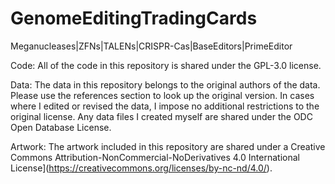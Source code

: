 # GenomeEditingTradingCards
Meganucleases|ZFNs|TALENs|CRISPR-Cas|BaseEditors|PrimeEditor


Code: All of the code in this repository is shared under the GPL-3.0 license.

Data: The data in this repository belongs to the original authors of the data. Please use the references section to look up the original version. In cases where I edited or revised the data, I impose no additional restrictions to the original license. Any data files I created myself are shared under the ODC Open Database License.

Artwork: The artwork included in this repository are shared under a Creative Commons Attribution-NonCommercial-NoDerivatives 4.0 International License](https://creativecommons.org/licenses/by-nc-nd/4.0/).
